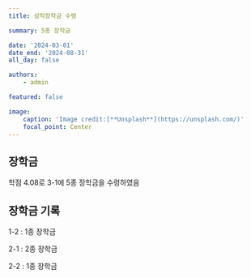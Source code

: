 ```yaml
---
title: 성적장학금 수령

summary: 5종 장학금

date: '2024-03-01'
date_end: '2024-08-31'
all_day: false

authors:
    - admin

featured: false

image:
    caption: 'Image credit:[**Unsplash**](https://unsplash.com/)'
    focal_point: Center
---
```


## 장학금
학점 4.08로 3-1에 5종 장학금을 수령하였음

## 장학금 기록
1-2 : 1종 장학금

2-1 : 2종 장학금

2-2 : 1종 장학금




